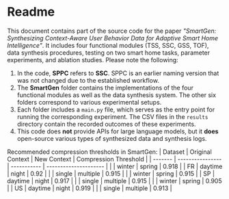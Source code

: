 # Readme

This document contains part of the source code for the paper *"SmartGen: Synthesizing Context-Aware User Behavior Data for Adaptive Smart Home Intelligence"*. It includes four functional modules (TSS, SSC, GSS, TOF), data synthesis procedures, testing on two smart home tasks, parameter experiments, and ablation studies. Please note the following:

1. In the code, **SPPC** refers to **SSC**. SPPC is an earlier naming version that was not changed due to the established workflow.
2. The **SmartGen** folder contains the implementations of the four functional modules as well as the data synthesis system. The other six folders correspond to various experimental setups.
3. Each folder includes a `main.py` file, which serves as the entry point for running the corresponding experiment. The CSV files in the `results` directory contain the recorded outcomes of these experiments.
4. This code does **not** provide APIs for large language models, but it **does** open-source various types of synthesized data and synthesis logs.

Recommended compression thresholds in SmartGen:
| Dataset | Original Context | New Context | Compression Threshold |
| ------- | ---------------- | ----------- | --------------------- |
|         | winter           | spring      | 0.918                 |
| FR      | daytime          | night       | 0.92                  |
|         | single           | multiple    | 0.915                 |
|         | winter           | spring      | 0.915                 |
| SP      | daytime          | night       | 0.917                 |
|         | single           | multiple    | 0.915                 |
|         | winter           | spring      | 0.905                 |
| US      | daytime          | night       | 0.919                 |
|         | single           | multiple    | 0.913                 |

